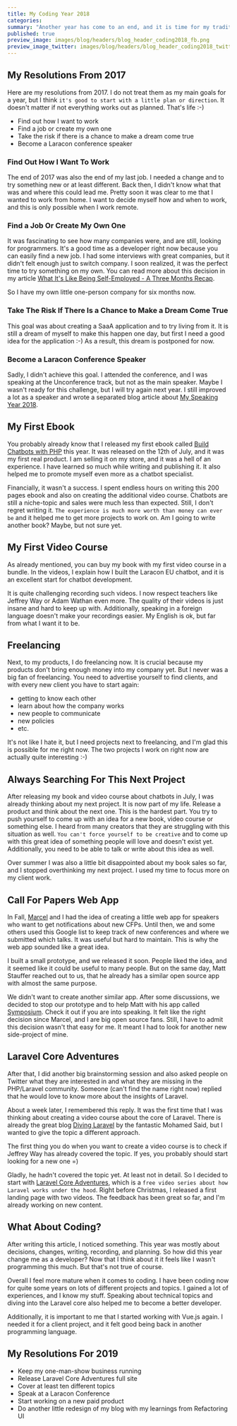```yaml
---
title: My Coding Year 2018
categories:
summary: "Another year has come to an end, and it is time for my traditional New Year's Eve blog post. I want to take some minutes to think back about the last 12 months and how they changed me as a developer."
published: true
preview_image: images/blog/headers/blog_header_coding2018_fb.png
preview_image_twitter: images/blog/headers/blog_header_coding2018_twitter.png
---
```


## My Resolutions From 2017

Here are my resolutions from 2017. I do not treat them as my main goals for a year, but I think `it's good to start with a little plan or direction`. It doesn't matter if not everything works out as planned. That's life :-)

* Find out how I want to work
* Find a job or create my own one
* Take the risk if there is a chance to make a dream come true
* Become a Laracon conference speaker

### Find Out How I Want To Work

The end of 2017 was also the end of my last job. I needed a change and to try something new or at least different. Back then, I didn't know what that was and where this could lead me. Pretty soon it was clear to me that I wanted to work from home. I want to decide myself how and when to work, and this is only possible when I work remote.

### Find a Job Or Create My Own One

It was fascinating to see how many companies were, and are still, looking for programmers. It's a good time as a developer right now because you can easily find a new job. I had some interviews with great companies, but it didn't felt enough just to switch company. I soon realized, it was the perfect time to try something on my own. You can read more about this decision in my article [What It's Like Being Self-Employed - A Three Months Recap](https://christoph-rumpel.com/2018/10/what-its-like-being-self-employed-a-three-months-recap).

So I have my own little one-person company for six months now.

### Take The Risk If There Is a Chance to Make a Dream Come True

This goal was about creating a SaaA application and to try living from it. It is still a dream of myself to make this happen one day, but first I need a good idea for the application :-) As a result, this dream is postponed for now.

### Become a Laracon Conference Speaker

Sadly, I didn't achieve this goal. I attended the conference, and I was speaking at the Unconference track, but not as the main speaker. Maybe I wasn't ready for this challenge, but I will try again next year. I still improved a lot as a speaker and wrote a separated blog article about  [My Speaking Year 2018](https://christoph-rumpel.com/2018/12/my-speaking-year-2018).

## My First Ebook

You probably already know that I released my first ebook called [Build Chatbots with PHP]() this year. It was released on the 12th of July, and it was my first real product. I am selling it on my store, and it was a hell of an experience. I have learned so much while writing and publishing it. It also helped me to promote myself even more as a chatbot specialist.

Financially, it wasn't a success. I spent endless hours on writing this 200 pages ebook and also on creating the additional video course. Chatbots are still a niche-topic and sales were much less than expected. Still, I don't regret writing it. `The experience is much more worth than money can ever be` and it helped me to get more projects to work on. Am I going to write another book? Maybe, but not sure yet.

## My First Video Course

As already mentioned, you can buy my book with my first video course in a bundle. In the videos, I explain how I built the Laracon EU chatbot, and it is an excellent start for chatbot development.

It is quite challenging recording such videos. I now respect teachers like Jeffrey Way or Adam Wathan even more. The quality of their videos is just insane and hard to keep up with. Additionally, speaking in a foreign language doesn't make your recordings easier. My English is ok, but far from what I want it to be.

## Freelancing

Next, to my products, I do freelancing now. It is crucial because my products don't bring enough money into my company yet. But I never was a big fan of freelancing. You need to advertise yourself to find clients, and with every new client you have to start again:

* getting to know each other
* learn about how the company works
* new people to communicate
* new policies
* etc.

It's not like I hate it, but I need projects next to freelancing, and I'm glad this is possible for me right now. The two projects I work on right now are actually quite interesting :-)

## Always Searching For This Next Project

After releasing my book and video course about chatbots in July, I was already thinking about my next project. It is now part of my life. Release a product and think about the next one. This is the hardest part. You try to push yourself to come up with an idea for a new book, video course or something else. I heard from many creators that they are struggling with this situation as well. `You can't force yourself to be creative` and to come up with this great idea of something people will love and doesn't exist yet. Additionally, you need to be able to talk or write about this idea as well.

Over summer I was also a little bit disappointed about my book sales so far, and I stopped overthinking my next project. I used my time to focus more on my client work.

## Call For Papers Web App

In Fall, [Marcel](https://twitter.com/marcelpociot) and I had the idea of creating a little web app for speakers who want to get notifications about new CFPs. Until then, we and some others used this Google list to keep track of new conferences and where we submitted which talks. It was useful but hard to maintain. This is why the web app sounded like a great idea.

I built a small prototype, and we released it soon. People liked the idea, and it seemed like it could be useful to many people. But on the same day, Matt Stauffer reached out to us, that he already has a similar open source app with almost the same purpose.

We didn't want to create another similar app. After some discussions, we decided to stop our prototype and to help Matt with his app called [Symposium](https://symposiumapp.com/). Check it out if you are into speaking. It felt like the right decision since Marcel, and I are big open source fans. Still, I have to admit this decision wasn't that easy for me. It meant I had to look for another new side-project of mine.

## Laravel Core Adventures

After that, I did another big brainstorming session and also asked people on Twitter what they are interested in and what they are missing in the PHP/Laravel community. Someone (can't find the name right now) replied that he would love to know more about the insights of Laravel.

About a week later, I remembered this reply. It was the first time that I was thinking about creating a video course about the core of Laravel. There is already the great blog [Diving Laravel](https://divinglaravel.com/) by the fantastic Mohamed Said, but I wanted to give the topic a different approach.

The first thing you do when you want to create a video course is to check if Jeffrey Way has already covered the topic. If yes, you probably should start looking for a new one =)

Gladly, he hadn't covered the topic yet. At least not in detail. So I decided to start with [Laravel Core Adventures](https://laravelcoreadventures.com/), which is a `free video series about how Laravel works under the hood`. Right before Christmas, I released a first landing page with two videos. The feedback has been great so far, and I'm already working on new content.

## What About Coding?

After writing this article, I noticed something. This year was mostly about decisions, changes, writing, recording, and planning. So how did this year change me as a developer? Now that I think about it it feels like I wasn't programming this much. But that's not true of course.

Overall I feel more mature when it comes to coding. I have been coding now for quite some years on lots of different projects and topics. I gained a lot of experiences, and I know my stuff. Speaking about technical topics and diving into the Laravel core also helped me to become a better developer.

Additionally, it is important to me that I started working with Vue.js again. I needed it for a client project, and it felt good being back in another programming language.

## My Resolutions For 2019

* Keep my one-man-show business running
* Release Laravel Core Adventures full site
* Cover at least ten different topics
* Speak at a Laracon Conference
* Start working on a new paid product
* Do another little redesign of my blog with my learnings from Refactoring UI



